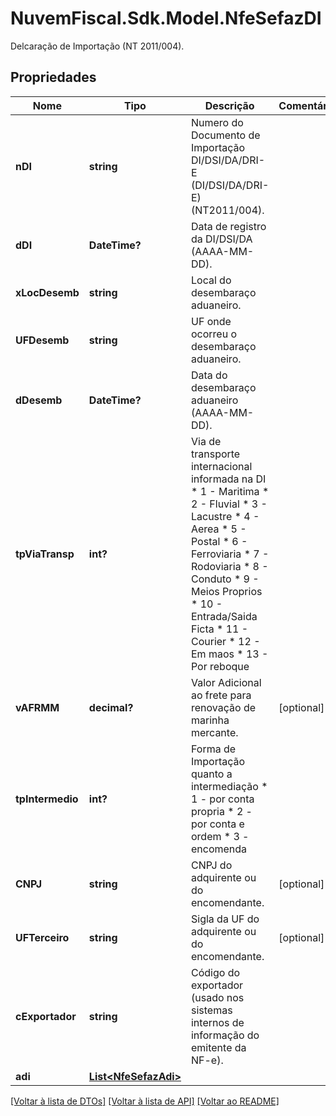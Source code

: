 # NuvemFiscal.Sdk.Model.NfeSefazDI
Delcaração de Importação  (NT 2011/004).

## Propriedades

Nome | Tipo | Descrição | Comentários
------------ | ------------- | ------------- | -------------
**nDI** | **string** | Numero do Documento de Importação DI/DSI/DA/DRI-E (DI/DSI/DA/DRI-E) (NT2011/004). | 
**dDI** | **DateTime?** | Data de registro da DI/DSI/DA (AAAA-MM-DD). | 
**xLocDesemb** | **string** | Local do desembaraço aduaneiro. | 
**UFDesemb** | **string** | UF onde ocorreu o desembaraço aduaneiro. | 
**dDesemb** | **DateTime?** | Data do desembaraço aduaneiro (AAAA-MM-DD). | 
**tpViaTransp** | **int?** | Via de transporte internacional informada na DI  * 1 - Maritima  * 2 - Fluvial  * 3 - Lacustre  * 4 - Aerea  * 5 - Postal  * 6 - Ferroviaria  * 7 - Rodoviaria  * 8 - Conduto  * 9 - Meios Proprios  * 10 - Entrada/Saida Ficta  * 11 - Courier  * 12 - Em maos  * 13 - Por reboque | 
**vAFRMM** | **decimal?** | Valor Adicional ao frete para renovação de marinha mercante. | [optional] 
**tpIntermedio** | **int?** | Forma de Importação quanto a intermediação  * 1 - por conta propria  * 2 - por conta e ordem  * 3 - encomenda | 
**CNPJ** | **string** | CNPJ do adquirente ou do encomendante. | [optional] 
**UFTerceiro** | **string** | Sigla da UF do adquirente ou do encomendante. | [optional] 
**cExportador** | **string** | Código do exportador (usado nos sistemas internos de informação do emitente da NF-e). | 
**adi** | [**List&lt;NfeSefazAdi&gt;**](NfeSefazAdi.md) |  | 

[[Voltar à lista de DTOs]](../README.md#documentation-for-models) [[Voltar à lista de API]](../README.md#documentation-for-api-endpoints) [[Voltar ao README]](../README.md)

